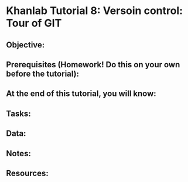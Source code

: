 # Khanlab Tutorial 8: Versoin control: Tour of GIT

## Objective:

## Prerequisites (Homework! Do this on your own before the tutorial):

## At the end of this tutorial, you will know:

## Tasks:

## Data:

## Notes:

## Resources:
